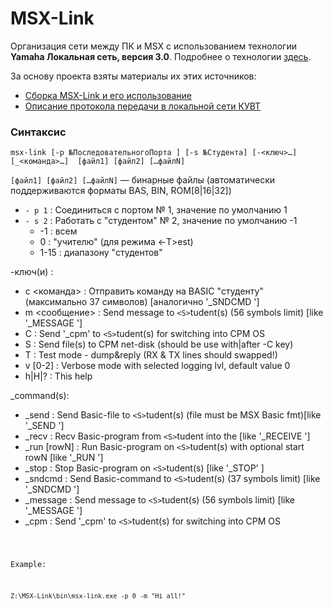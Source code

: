 # MSX-Link

Организация сети между ПК и MSX c использованием технологии **Yamaha Локальная сеть, версия 3.0**. Подробнее о технологии [здесь](https://sysadminmosaic.ru/msx/yamaha_local_network).

За основу проекта взяты материалы их этих источников:
- [Сборка MSX-Link и его использование](http://cax.narod.ru/msx/msx-link/index.html)
- [Описание протокола передачи в локальной сети КУВТ](http://www.sensi.org/~tnt23/msx/index.html)

### Синтаксис 
`msx-link [-p №ПоследовательногоПорта ] [-s №Студента] [-<ключ>…] [_<команда>…]  [файл1] [файл2] […файлN]`

`[файл1] [файл2] […файлN]` — бинарные файлы (автоматически поддерживаются форматы BAS, BIN, ROM[8|16|32])

- `- p 1`  : Соединиться с портом № 1, значение по умолчанию 1
- `- s 2`  : Работать с "студентом" № 2, значение по умолчанию -1
  - -1 : всем
  - 0  : "учителю" (для режима <-T>est)
  - 1-15 : диапазону "студентов"

-ключ(и) :
- c <команда>    : Отправить команду на BASIC "студенту" (максимально 37 символов) [аналогично '_SNDCMD  <cmd> ']
- m <сообщение>  : Send message <msg> to `<S>`tudent(s)       (56 symbols limit) [like '_MESSAGE <msg> ']
- C              : Send '_cpm' to `<S>`tudent(s) for switching into CPM OS
- S              : Send file(s) to CPM net-disk             (should be use with|after -C key)
- T              : Test mode - dump&reply                   (RX & TX lines should swapped!)
- v [0-2]        : Verbose mode with selected logging lvl,  default value 0
- h|H|?          : This help

_command(s):
- _send   <file> : Send Basic-file to `<S>`tudent(s) (file must be MSX Basic fmt)[like '_SEND    <file>']
- _recv   <file> : Recv Basic-program from `<S>`tudent into the <file>           [like '_RECEIVE <file>']
- _run    [rowN] : Run  Basic-program on `<S>`tudent(s) with optional start rowN [like '_RUN     <rowN>']
- _stop          : Stop Basic-program on `<S>`tudent(s)                          [like '_STOP'          ]
- _sndcmd  <cmd> : Send Basic-command <cmd> to `<S>`tudent(s) (37 symbols limit) [like '_SNDCMD  <cmd> ']
- _message <msg> : Send message <msg> to `<S>`tudent(s) (56 symbols limit)       [like '_MESSAGE <msg> ']
- _cpm           : Send '_cpm' to `<S>`tudent(s) for switching into CPM OS

<code>

Example:

`Z:\MSX-Link\bin\msx-link.exe -p 0 -m "Hi all!"`
